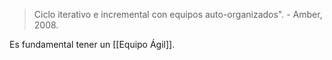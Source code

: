 > Ciclo iterativo e incremental con equipos auto-organizados". - Amber, 2008.

Es fundamental tener un [[Equipo Ágil]].
